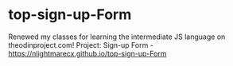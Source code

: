 # top-sign-up-Form
Renewed my classes for learning the intermediate JS language on theodinproject.com!
Project: Sign-up Form - https://nlightmarecx.github.io/top-sign-up-Form